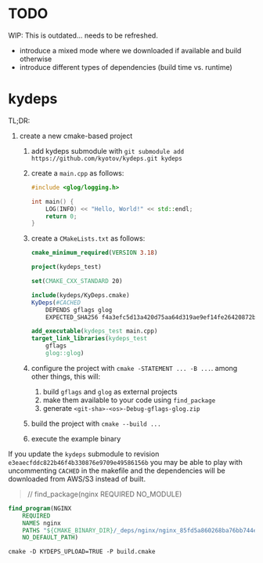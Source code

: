 # TODO

WIP: This is outdated... needs to be refreshed.

* introduce a mixed mode where we downloaded if available and build otherwise
* introduce different types of dependencies (build time vs. runtime) 

# kydeps

TL;DR:

1. create a new cmake-based project
    1. add kydeps submodule with `git submodule add https://github.com/kyotov/kydeps.git kydeps`
    1. create a `main.cpp` as follows:
        ```c++
        #include <glog/logging.h>
        
        int main() {
            LOG(INFO) << "Hello, World!" << std::endl;
            return 0;
        }
        ```
    1. create a `CMakeLists.txt` as follows:
        ```cmake
        cmake_minimum_required(VERSION 3.18)
        
        project(kydeps_test)
        
        set(CMAKE_CXX_STANDARD 20)
        
        include(kydeps/KyDeps.cmake)
        KyDeps(#CACHED
            DEPENDS gflags glog
            EXPECTED_SHA256 f4a3efc5d13a420d75aa64d319ae9ef14fe26420872bd86664666e05a323cf0d)
        
        add_executable(kydeps_test main.cpp)
        target_link_libraries(kydeps_test
            gflags
            glog::glog)
        ```
    1. configure the project with `cmake -STATEMENT ... -B ...`. among other things, this will:
        1. build `gflags` and `glog` as external projects
        1. make them available to your code using `find_package`
        1. generate `<git-sha>-<os>-Debug-gflags-glog.zip`

    1. build the project with `cmake --build ...`
    1. execute the example binary

If you update the `kydeps` submodule to revision `e3eaecfddc822b46f4b330876e9709e49586156b` 
you may be able to play with uncommenting `CACHED` in the makefile and the dependencies will be
downloaded from AWS/S3 instead of built.

> // find_package(nginx REQUIRED NO_MODULE)
```cmake
find_program(NGINX
    REQUIRED
    NAMES nginx
    PATHS "${CMAKE_BINARY_DIR}/_deps/nginx/nginx_85fd5a860268ba76bb744e4d086381816f2911a1/install"
    NO_DEFAULT_PATH)
```


`cmake -D KYDEPS_UPLOAD=TRUE -P build.cmake`